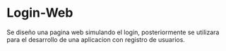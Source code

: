 # Login-Web

Se diseño una pagina web simulando el login, posteriormente se utilizara para
el desarrollo de una aplicacion con registro de usuarios.
